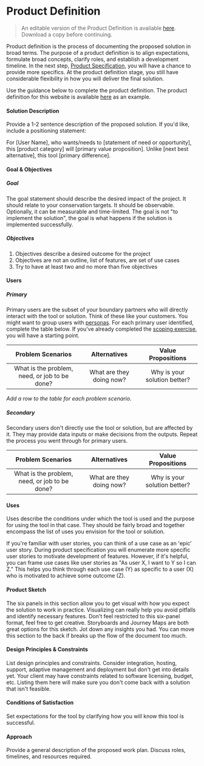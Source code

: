 # Product Definition

> An editable version of the Product Definition is available [here](https://docs.google.com/document/d/18tqPRzVUzHOwHV_MJVtf4ewP7XH1Kr0QZQ_6B8St56k/edit?usp=sharing). Download a copy before continuing.

Product definition is the process of documenting the proposed solution in broad terms. The purpose of a product definition is to align expectations, formulate broad concepts, clarify roles, and establish a development timeline. In the next step, [Product Specification](), you will have a chance to provide more specifics. At the product definition stage, you still have considerable flexibility in how you will deliver the final solution.

Use the guidance below to complete the product definition. The product definition for this website is available [here]() as an example.

#### Solution Description

Provide a 1-2 sentence description of the proposed solution. If you'd like, include a positioning statement: 

For [User Name], who wants/needs to [statement of need or opportunity], this [product category] will [primary value proposition]. Unlike [next best alternative], this tool [primary difference].

#### Goal & Objectives

##### Goal

The goal statement should describe the desired impact of the project. It should relate to your conservation targets. It should be observable. Optionally, it can be measurable and time-limited. The goal is not "to implement the solution", the goal is what happens if the solution is implemented successfully.

##### Objectives

1. Objectives describe a desired outcome for the project
2. Objectives are not an outline, list of features, are set of use cases
3. Try to have at least two and no more than five objectives

#### Users

##### Primary

Primary users are the subset of your boundary partners who will directly interact with the tool or solution. Think of these like your customers. You might want to group users with [personas](../additional-resources/persona-guide.md). For each primary user identified, complete the table below. If you've already completed the [scoping exercise](scoping.md), you will have a starting point. 

|               Problem Scenarios               |       Alternatives       |      Value Propositions      |
| :-------------------------------------------: | :----------------------: | :--------------------------: |
| What is the problem, need, or job to be done? | What are they doing now? | Why is your solution better? |

*Add a row to the table for each problem scenario.*

##### Secondary

Secondary users don't directly use the tool or solution, but are affected by it. They may provide data inputs or make decisions from the outputs. Repeat the process you went through for primary users.

|               Problem Scenarios               |       Alternatives       |      Value Propositions      |
| :-------------------------------------------: | :----------------------: | :--------------------------: |
| What is the problem, need, or job to be done? | What are they doing now? | Why is your solution better? |

#### Uses

Uses describe the conditions under which the tool is used and the purpose for using the tool in that case. They should be fairly broad and together encompass the list of uses you envision for the tool or solution. 

If you're familiar with user stories, you can think of a use case as an 'epic' user story. During product specification you will enumerate more specific user stories to motivate development of features. However, if it's helpful, you can frame use cases like user stories as "As user X, I want to Y so I can Z." This helps you think through each use case (Y) as specific to a user (X) who is motivated to achieve some outcome (Z). 

#### Product Sketch

The six panels in this section allow you to get visual with how you expect the solution to work in practice. Visualizing can really help you avoid pitfalls and identify necessary features. Don't feel restricted to this six-panel format, feel free to get creative. Storyboards and Journey Maps are both great options for this sketch. Jot down any insights you had. You can move this section to the back if breaks up the flow of the document too much.

#### Design Principles & Constraints

List design principles and constraints. Consider integration, hosting, support, adaptive management and deployment but don't get into details yet. Your client may have constraints related to software licensing, budget, etc. Listing them here will make sure you don't come back with a solution that isn't feasible.

#### Conditions of Satisfaction

Set expectations for the tool by clarifying how you will know this tool is successful. 

#### Approach

Provide a general description of the proposed work plan. Discuss roles, timelines, and resources required.

